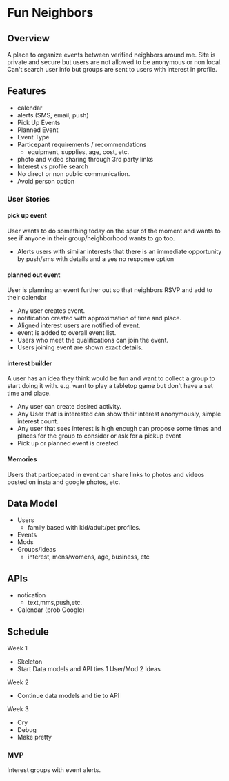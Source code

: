 # Fun Neighbors
## Overview
A place to organize events between verified neighbors around me. Site is private and secure but users are not allowed to be anonymous or non local. Can't search user info but groups are sent to users with interest in profile.

## Features
- calendar
- alerts (SMS, email, push)
- Pick Up Events
- Planned Event
- Event Type
- Particepant requirements / recommendations
  - equipment, supplies, age, cost, etc.
- photo and video sharing through 3rd party links
- Interest vs profile search
- No direct or non public communication.
- Avoid person option

### User Stories
#### pick up event
User wants to do something today on the spur of the moment and wants to see if anyone in their group/neighborhood wants to go too.
- Alerts users with similar interests that there is an immediate opportunity by push/sms with details and a yes no response option

#### planned out event
User is planning an event further out so that neighbors RSVP and add to their calendar
- Any user creates event.
- notification created with approximation of time and place.
- Aligned interest users are notified of event.
- event is added to overall event list.
- Users who meet the qualifications can join the event.
- Users joining event are shown exact details.



#### interest builder
A user has an idea they think would be fun and want to collect a group to start doing it with. e.g. want to play a tabletop game but don't have a set time and place.
- Any user can create desired activity.
- Any User that is interested can show their interest anonymously, simple interest count.
- Any user that sees interest is high enough can propose some times and places for the group to consider or ask for a pickup event
- Pick up or planned event is created.

#### Memories
Users that particepated in event can share links to photos and videos posted on insta and google photos, etc.

## Data Model
- Users
  - family based with kid/adult/pet profiles.
- Events
- Mods
- Groups/Ideas
  - interest, mens/womens, age, business, etc

## APIs
- notication
  - text,mms,push,etc. 
- Calendar (prob Google)


## Schedule
Week 1
- Skeleton
- Start Data models and API ties
  1 User/Mod
  2 Ideas

Week 2
- Continue data models and tie to API

Week 3
- Cry
- Debug
- Make pretty
### MVP
Interest groups with event alerts.
